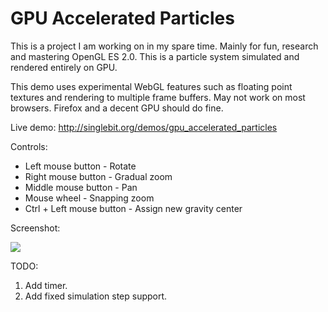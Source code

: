 # GPU Accelerated Particles

This is a project I am working on in my spare time. Mainly for fun, research and mastering OpenGL ES 2.0. This is a particle system simulated and rendered entirely on GPU.

This demo uses experimental WebGL features such as floating point textures and rendering to multiple frame buffers. May not work on most browsers. Firefox and a decent GPU should do fine.

Live demo: http://singlebit.org/demos/gpu_accelerated_particles

Controls:

  - Left mouse button - Rotate
  - Right mouse button - Gradual zoom
  - Middle mouse button - Pan
  - Mouse wheel - Snapping zoom
  - Ctrl + Left mouse button - Assign new gravity center

Screenshot:

![](https://github.com/VisViva/GPUAcceleratedParticles/blob/master/screenshots/screenshot.jpg)

TODO:

1. Add timer.
2. Add fixed simulation step support.
